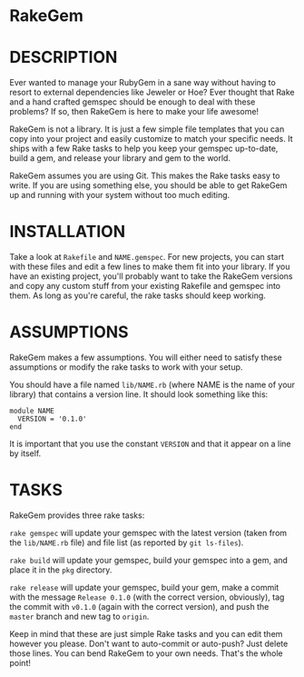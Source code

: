 RakeGem
=======

# DESCRIPTION

Ever wanted to manage your RubyGem in a sane way without having to resort to
external dependencies like Jeweler or Hoe? Ever thought that Rake and a hand
crafted gemspec should be enough to deal with these problems? If so, then
RakeGem is here to make your life awesome!

RakeGem is not a library. It is just a few simple file templates that you can
copy into your project and easily customize to match your specific needs. It
ships with a few Rake tasks to help you keep your gemspec up-to-date, build
a gem, and release your library and gem to the world.

RakeGem assumes you are using Git. This makes the Rake tasks easy to write. If
you are using something else, you should be able to get RakeGem up and running
with your system without too much editing.

# INSTALLATION

Take a look at `Rakefile` and `NAME.gemspec`. For new projects, you can start
with these files and edit a few lines to make them fit into your library. If
you have an existing project, you'll probably want to take the RakeGem
versions and copy any custom stuff from your existing Rakefile and gemspec
into them. As long as you're careful, the rake tasks should keep working.

# ASSUMPTIONS

RakeGem makes a few assumptions. You will either need to satisfy these
assumptions or modify the rake tasks to work with your setup.

You should have a file named `lib/NAME.rb` (where NAME is the name of your
library) that contains a version line. It should look something like this:

    module NAME
      VERSION = '0.1.0'
    end

It is important that you use the constant `VERSION` and that it appear on a
line by itself.

# TASKS

RakeGem provides three rake tasks:

`rake gemspec` will update your gemspec with the latest version (taken from
the `lib/NAME.rb` file) and file list (as reported by `git ls-files`).

`rake build` will update your gemspec, build your gemspec into a gem, and
place it in the `pkg` directory.

`rake release` will update your gemspec, build your gem, make a commit with
the message `Release 0.1.0` (with the correct version, obviously), tag the
commit with `v0.1.0` (again with the correct version), and push the `master`
branch and new tag to `origin`.

Keep in mind that these are just simple Rake tasks and you can edit them
however you please. Don't want to auto-commit or auto-push? Just delete those
lines. You can bend RakeGem to your own needs. That's the whole point!